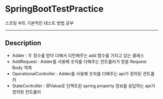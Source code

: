 # SpringBootTestPractice
스프링 부트 기본적인 테스트 방법 공부

***

## Description
* Adder : 두 정수를 받아 더해서 리턴해주는 add 함수를 가지고 있는 클래스
* AddRequest : Adder를 사용해 숫자를 더해주는 컨트롤러가 받을 Request Body 객체
* OperationalController : Adder를 사용해 숫자를 더해주는 api가 정의된 컨트롤러
* StateController : @Value로 인젝트된 spring property 정보를 응답하는 api가 정의된 컨트롤러
